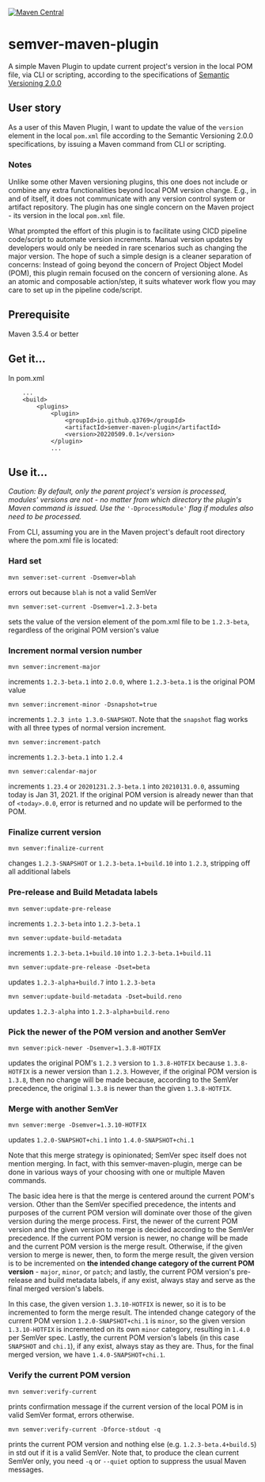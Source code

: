 [![Maven Central](https://img.shields.io/maven-central/v/io.github.q3769/semver-maven-plugin.svg?label=Maven%20Central)](https://search.maven.org/search?q=g:%22io.github.q3769%22%20AND%20a:%22semver-maven-plugin%22)

# semver-maven-plugin

A simple Maven Plugin to update current project's version in the local POM file, via CLI or scripting, according to the
specifications of [Semantic Versioning 2.0.0](https://semver.org/)

## User story

As a user of this Maven Plugin, I want to update the value of the `version` element in the local `pom.xml` file
according to the Semantic Versioning 2.0.0 specifications, by issuing a Maven command from CLI or scripting.

### Notes

Unlike some other Maven versioning plugins, this one does not include or combine any extra functionalities beyond local
POM version change. E.g., in and of itself, it does not communicate with any version control system or artifact
repository. The plugin has one single concern on the Maven project - its version in the local `pom.xml` file.

What prompted the effort of this plugin is to facilitate using CICD pipeline code/script to automate version increments.
Manual version updates by developers would only be needed in rare scenarios such as changing the major version. The 
hope of such a simple design is a cleaner separation of concerns: Instead of going beyond the concern of Project Object
Model (POM), this plugin remain focused on the concern of versioning alone. As an atomic and composable action/step, it
suits whatever work flow you may care to set up in the pipeline code/script.

## Prerequisite

Maven 3.5.4 or better

## Get it...

In pom.xml

```
    ...
    <build>
        <plugins>
            <plugin>
                <groupId>io.github.q3769</groupId>
                <artifactId>semver-maven-plugin</artifactId>
                <version>20220509.0.1</version>
            </plugin>
            ...
```            

## Use it...

*Caution: By default, only the parent project's version is processed, modules' versions are not - no matter from which directory the plugin's Maven command is issued. Use the* `'-DprocessModule'` *flag if modules also need to be processed.*

From CLI, assuming you are in the Maven project's default root directory where the pom.xml file is located:

### Hard set

```
mvn semver:set-current -Dsemver=blah
```

errors out because `blah` is not a valid SemVer

```
mvn semver:set-current -Dsemver=1.2.3-beta
```

sets the value of the version element of the pom.xml file to be `1.2.3-beta`, regardless of the original POM version's value

### Increment normal version number

```
mvn semver:increment-major
```

increments `1.2.3-beta.1` into `2.0.0`, where `1.2.3-beta.1` is the original POM value

```
mvn semver:increment-minor -Dsnapshot=true
```

increments `1.2.3 into 1.3.0-SNAPSHOT`. Note that the `snapshot` flag works with all three types of normal version
increment.

```
mvn semver:increment-patch
```

increments `1.2.3-beta.1` into `1.2.4`

```
mvn semver:calendar-major
```

increments `1.23.4` or `20201231.2.3-beta.1` into `20210131.0.0`, assuming today is Jan 31, 2021. If the original POM
version is already newer than that of `<today>.0.0`, error is returned and no update will be performed to the POM.

### Finalize current version

```
mvn semver:finalize-current
```

changes `1.2.3-SNAPSHOT` or `1.2.3-beta.1+build.10` into `1.2.3`, stripping off all additional labels

### Pre-release and Build Metadata labels

```
mvn semver:update-pre-release
```

increments `1.2.3-beta` into `1.2.3-beta.1`

```
mvn semver:update-build-metadata
```

increments `1.2.3-beta.1+build.10` into `1.2.3-beta.1+build.11`

```
mvn semver:update-pre-release -Dset=beta
```

updates `1.2.3-alpha+build.7` into `1.2.3-beta`

```
mvn semver:update-build-metadata -Dset=build.reno
```

updates `1.2.3-alpha` into `1.2.3-alpha+build.reno`

### Pick the newer of the POM version and another SemVer

```
mvn semver:pick-newer -Dsemver=1.3.8-HOTFIX
```

updates the original POM's `1.2.3` version to `1.3.8-HOTFIX` because `1.3.8-HOTFIX` is a newer version than `1.2.3`.
However, if the original POM version is `1.3.8`, then no change will be made because, according to the SemVer 
precedence, the original `1.3.8` is newer than the given `1.3.8-HOTFIX`.

### Merge with another SemVer

```
mvn semver:merge -Dsemver=1.3.10-HOTFIX
```

updates `1.2.0-SNAPSHOT+chi.1` into `1.4.0-SNAPSHOT+chi.1`

Note that this merge strategy is opinionated; SemVer spec itself does not mention merging. In fact, with this 
semver-maven-plugin, merge can be done in various ways of your choosing with one or multiple Maven commands. 

The basic idea here is that the merge is centered around the current POM's version. Other than the SemVer specified 
precedence, the intents and purposes of the current POM version will dominate over those of the given version 
during the merge process. First, the newer of the current POM version and the given version to merge is decided 
according to the SemVer precedence. If the current POM version is newer, no change will be made and the current POM 
version is the merge result. Otherwise, if the given version to merge is newer, then, to form the merge result, the
given version is to be incremented on **the intended change category of the current POM version** - `major`, 
`minor`, or `patch`; and lastly, the current POM version's pre-release and build metadata labels, if any exist, 
always stay and serve as the final merged version's labels.

In this case, the given version `1.3.10-HOTFIX` is newer, so it is to be incremented to form the merge result. The
intended change category of the current POM version `1.2.0-SNAPSHOT+chi.1` is `minor`, so the given version 
`1.3.10-HOTFIX` is incremented on its own `minor` category, resulting in `1.4.0` per SemVer spec. Lastly, the
current POM version's labels (in this case `SNAPSHOT` and `chi.1`), if any exist, always stay as they are. Thus, for
the final merged version, we have `1.4.0-SNAPSHOT+chi.1`.

### Verify the current POM version

```
mvn semver:verify-current
```

prints confirmation message if the current version of the local POM is in valid SemVer format, errors otherwise.

```
mvn semver:verify-current -Dforce-stdout -q
```

prints the current POM version and nothing else (e.g. `1.2.3-beta.4+build.5`) in std out if it is a valid SemVer. Note
that, to produce the clean current SemVer only, you need `-q` or `--quiet` option to suppress the usual Maven messages.
